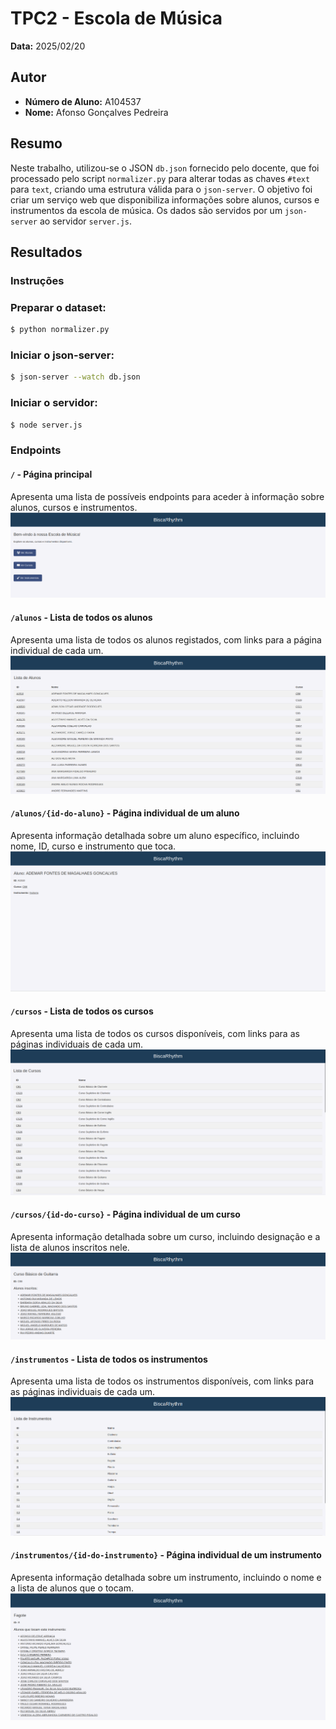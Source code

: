 # TPC2 - Escola de Música

**Data:**  2025/02/20  

## Autor  
- **Número de Aluno:** A104537  
- **Nome:** Afonso Gonçalves Pedreira  

## Resumo  
Neste trabalho, utilizou-se o JSON `db.json` fornecido pelo docente, que foi processado pelo script `normalizer.py` para alterar todas as chaves `#text` para `text`, criando uma estrutura válida para o `json-server`. O objetivo foi criar um serviço web que disponibiliza informações sobre alunos, cursos e instrumentos da escola de música. Os dados são servidos por um `json-server` ao servidor `server.js`.  

## Resultados  

### Instruções  

### Preparar o dataset:  
```bash  
$ python normalizer.py  
```

### Iniciar o json-server:  
```bash  
$ json-server --watch db.json  
```

### Iniciar o servidor:  
```bash  
$ node server.js  
```

### Endpoints  

#### `/` - Página principal  
Apresenta uma lista de possíveis endpoints para aceder à informação sobre alunos, cursos e instrumentos.  
![Página_Inicial](./assets/pagina_inicial.png)
#### `/alunos` - Lista de todos os alunos  
Apresenta uma lista de todos os alunos registados, com links para a página individual de cada um.  
![Página_alunos](./assets/pagina_alunos.png)
#### `/alunos/{id-do-aluno}` - Página individual de um aluno  
Apresenta informação detalhada sobre um aluno específico, incluindo nome, ID, curso e instrumento que toca.  
![Página_aluno](./assets/pagina_aluno.png)
#### `/cursos` - Lista de todos os cursos  
Apresenta uma lista de todos os cursos disponíveis, com links para as páginas individuais de cada um.  
![Página_cursos](./assets/pagina_cursos.png)
#### `/cursos/{id-do-curso}` - Página individual de um curso  
Apresenta informação detalhada sobre um curso, incluindo designação e a lista de alunos inscritos nele.  
![Página_curso](./assets/pagina_curso.png)
#### `/instrumentos` - Lista de todos os instrumentos  
Apresenta uma lista de todos os instrumentos disponíveis, com links para as páginas individuais de cada um.  
![Página_instrumentos](./assets/pagina_instrumentos.png)
#### `/instrumentos/{id-do-instrumento}` - Página individual de um instrumento  
Apresenta informação detalhada sobre um instrumento, incluindo o nome e a lista de alunos que o tocam.  
![Página_instrumento](./assets/pagina_instrumento.png)
